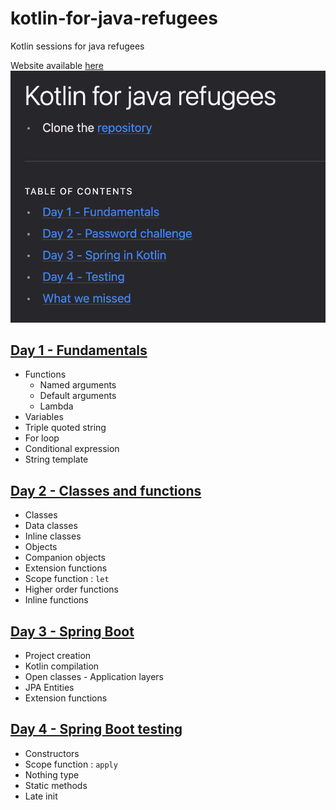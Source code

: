 # kotlin-for-java-refugees
Kotlin sessions for java refugees

Website available [here](https://ythirion.github.io/kotlin-for-java-refugees/)
![website](img/site.png)

## [Day 1 - Fundamentals](./days/day1/day1.md)

* Functions
  * Named arguments
  * Default arguments
  * Lambda
* Variables
* Triple quoted string
* For loop
* Conditional expression
* String template

## [Day 2 - Classes and functions](./days/day2/day2.md)

* Classes
* Data classes
* Inline classes
* Objects
* Companion objects
* Extension functions
* Scope function : `let`
* Higher order functions
* Inline functions

## [Day 3 - Spring Boot](./days/day3/day3.md)

* Project creation
* Kotlin compilation
* Open classes - Application layers
* JPA Entities
* Extension functions

## [Day 4 - Spring Boot testing](./days/day4/day4.md)

* Constructors
* Scope function : `apply`
* Nothing type
* Static methods
* Late init
